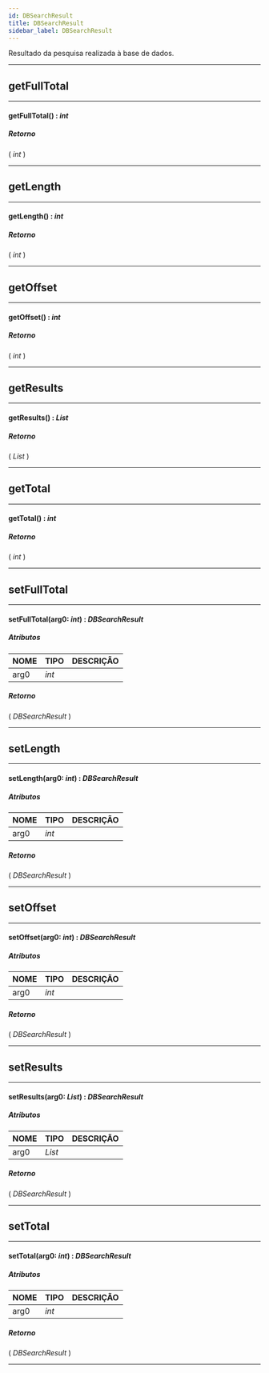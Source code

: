 ```yaml
---
id: DBSearchResult
title: DBSearchResult
sidebar_label: DBSearchResult
---
```


Resultado da pesquisa realizada à base de dados.

---

## getFullTotal

---

#### getFullTotal() : _int_
##### Retorno

( _int_ )


---

## getLength

---

#### getLength() : _int_
##### Retorno

( _int_ )


---

## getOffset

---

#### getOffset() : _int_
##### Retorno

( _int_ )


---

## getResults

---

#### getResults() : _List_
##### Retorno

( _List_ )


---

## getTotal

---

#### getTotal() : _int_
##### Retorno

( _int_ )


---

## setFullTotal

---

#### setFullTotal(arg0: _int_) : _DBSearchResult_
##### Atributos

| NOME | TIPO | DESCRIÇÃO |
|---|---|---|
| arg0 | _int_ |   |

##### Retorno

( _DBSearchResult_ )


---

## setLength

---

#### setLength(arg0: _int_) : _DBSearchResult_
##### Atributos

| NOME | TIPO | DESCRIÇÃO |
|---|---|---|
| arg0 | _int_ |   |

##### Retorno

( _DBSearchResult_ )


---

## setOffset

---

#### setOffset(arg0: _int_) : _DBSearchResult_
##### Atributos

| NOME | TIPO | DESCRIÇÃO |
|---|---|---|
| arg0 | _int_ |   |

##### Retorno

( _DBSearchResult_ )


---

## setResults

---

#### setResults(arg0: _List_) : _DBSearchResult_
##### Atributos

| NOME | TIPO | DESCRIÇÃO |
|---|---|---|
| arg0 | _List_ |   |

##### Retorno

( _DBSearchResult_ )


---

## setTotal

---

#### setTotal(arg0: _int_) : _DBSearchResult_
##### Atributos

| NOME | TIPO | DESCRIÇÃO |
|---|---|---|
| arg0 | _int_ |   |

##### Retorno

( _DBSearchResult_ )


---

